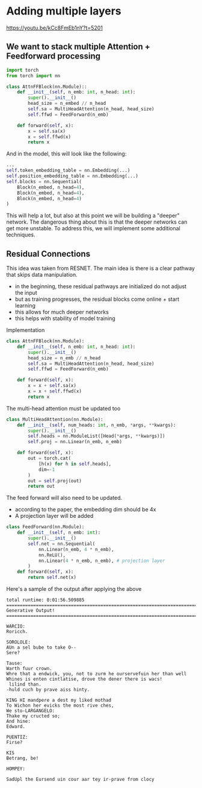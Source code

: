 # Adding multiple layers

https://youtu.be/kCc8FmEb1nY?t=5201


## We want to stack multiple Attention + Feedforward processing


```python
import torch
from torch import nn

class AttnFFBlock(nn.Module)::
    def __init__(self, n_emb: int, n_head: int):
        super().__init__()
        head_size = n_embed // n_head
        self.sa = MultiHeadAttention(n_head, head_size)
        self.ffwd = FeedForward(n_emb)

    def forward(self, x):
        x = self.sa(x)
        x = self.ffwd(x)
        return x
```

And in the model, this will look like the following:

```python
...
self.token_embedding_table = nn.Embedding(...)
self.position_embedding_table = nn.Embedding(...)
self.blocks = nn.Sequential(
    Block(n_embed, n_head=4),
    Block(n_embed, n_head=4),
    Block(n_embed, n_head=4)
)
```

This will help a lot, but also at this point we will be building a "deeper" network. The dangerous thing about this is that the deeper networks can get more unstable. To address this, we will implement some additional techniques.

## Residual Connections

This idea was taken from RESNET. The main idea is there is a clear pathway that skips data manipulation. 

- in the beginning, these residual pathways are initialized do not adjust the input
- but as training progresses, the residual blocks come online + start learning
- this allows for much deeper networks
- this helps with stability of model training

Implementation

```python
class AttnFFBlock(nn.Module):
    def __init__(self, n_emb: int, n_head: int):
        super().__init__()
        head_size = n_emb // n_head
        self.sa = MultiHeadAttention(n_head, head_size)
        self.ffwd = FeedForward(n_emb)

    def forward(self, x):
        x = x + self.sa(x)
        x = x + self.ffwd(x)
        return x
```

The multi-head attention must be updated too

```python
class MultiHeadAttention(nn.Module):
    def __init__(self, num_heads: int, n_emb, *args, **kwargs):
        super().__init__()
        self.heads = nn.ModuleList([Head(*args, **kwargs)])
        self.proj = nn.Linear(n_emb, n_emb)

    def forward(self, x):
        out = torch.cat(
            [h(x) for h in self.heads],
            dim=-1
        )
        out = self.proj(out)
        return out
```

The feed forward will also need to be updated.

- according to the paper, the embedding dim should be 4x
- A projection layer will be added

```python
class FeedForward(nn.Module):
    def __init__(self, n_emb: int):
        super().__init__()
        self.net = nn.Sequential(
            nn.Linear(n_emb, 4 * n_emb),
            nn.ReLU(),
            nn.Linear(4 * n_emb, n_emb), # projection layer
        )
    def forward(self, x):
        return self.net(x)
```

Here's a sample of the output after applying the above

```
total runtime: 0:01:56.509885
================================================================================
Generative Output!
================================================================================

WARCIO:
Roricch.

SOROLOLE:
AUn a sel bube to take O--
Sere?

Tause:
Warth fuur crown.
Whre that a endwick, you, not to zurm he ourservefuin her than well
Whines is enten cintlatise, drove the dener there is wacs!
 lilind than.
-huld cuch by prave aiss hinty.

KING HI mandpere a dest my liked mothad
To Wichon her evicks the most rive ches,
We sto-LARGANGELO:
Thake my cructed so;
And hine:
Edward.

PUENTIZ:
Firse?

KIS
Betrang, be!

HOMPEY:

SadUpl the Eursend uin cour aar tey ir-prave from clocy
```